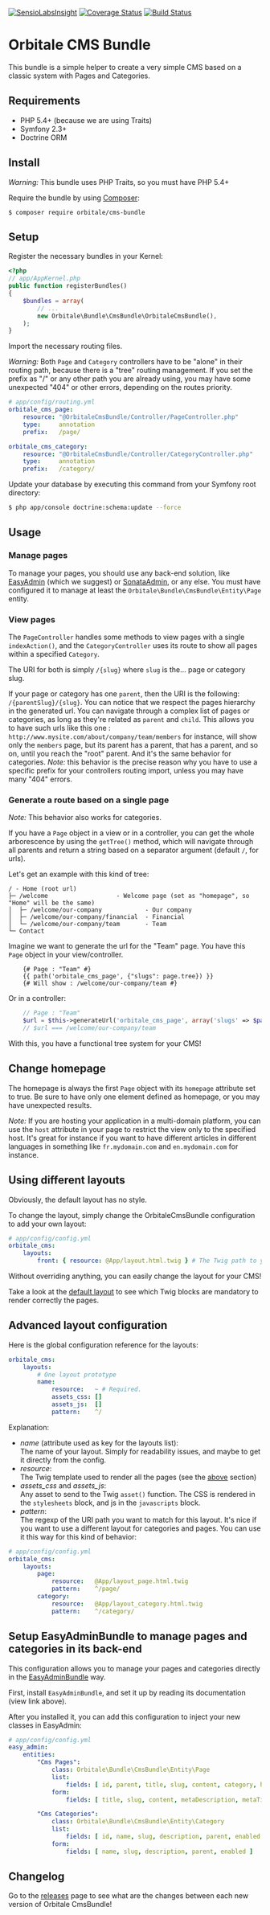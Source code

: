 [![SensioLabsInsight](https://insight.sensiolabs.com/projects/dcb6d7ad-83c6-458d-acd6-8dde8b8020bc/mini.png)](https://insight.sensiolabs.com/projects/dcb6d7ad-83c6-458d-acd6-8dde8b8020bc)
[![Coverage Status](https://coveralls.io/repos/Orbitale/CmsBundle/badge.svg?branch=master)](https://coveralls.io/r/Orbitale/CmsBundle?branch=master)
[![Build Status](https://travis-ci.org/Orbitale/CmsBundle.svg?branch=master)](https://travis-ci.org/Orbitale/CmsBundle)

# Orbitale CMS Bundle

This bundle is a simple helper to create a very simple CMS based on a classic system with Pages and Categories.

## Requirements

* PHP 5.4+ (because we are using Traits)
* Symfony 2.3+
* Doctrine ORM

## Install

*Warning:* This bundle uses PHP Traits, so you must have PHP 5.4+

Require the bundle by using [Composer](https://getcomposer.org/):

```shell
$ composer require orbitale/cms-bundle
```

## Setup

Register the necessary bundles in your Kernel:

```php
<?php
// app/AppKernel.php
public function registerBundles()
{
    $bundles = array(
        // ...
        new Orbitale\Bundle\CmsBundle\OrbitaleCmsBundle(),
    );
}

```

Import the necessary routing files.

*Warning:*
 Both `Page` and `Category` controllers have to be "alone" in their routing path, because there is a "tree" routing
 management. If you set the prefix as "/" or any other path you are already using, you may have some unexpected "404"
 or other  errors, depending on the routes priority.

```yml
# app/config/routing.yml
orbitale_cms_page:
    resource: "@OrbitaleCmsBundle/Controller/PageController.php"
    type:     annotation
    prefix:   /page/

orbitale_cms_category:
    resource: "@OrbitaleCmsBundle/Controller/CategoryController.php"
    type:     annotation
    prefix:   /category/
```

Update your database by executing this command from your Symfony root directory:

```bash
$ php app/console doctrine:schema:update --force
```

## Usage

### <a name="manage"></a> Manage pages 

To manage your pages, you should use any back-end solution, like [EasyAdmin](https://github.com/javiereguiluz/EasyAdminBundle/)
(which we suggest) or [SonataAdmin](https://sonata-project.org/bundles/admin), or any else.
You must have configured it to manage at least the `Orbitale\Bundle\CmsBundle\Entity\Page` entity.

### <a name="view"></a>  View pages

The `PageController` handles some methods to view pages with a single `indexAction()`, and the `CategoryController` 
uses its route to show all pages within a specified `Category`.

The URI for both is simply `/{slug}` where `slug` is the... page or category slug.

If your page or category has one `parent`, then the URI is the following: `/{parentSlug}/{slug}`. 
You can notice that we respect the pages hierarchy in the generated url.
You can navigate through a complex list of pages or categories, as long as they're related as `parent` and `child`.
This allows you to have such urls like this one :
`http://www.mysite.com/about/company/team/members` for instance, will show only the `members` page, but its parent has
a parent, that has a parent, and so on, until you reach the "root" parent. And it's the same behavior for categories.
*Note:* this behavior is the precise reason why you have to use a specific prefix for your controllers routing import,
unless you may have many "404" errors.

### <a name="route"></a> Generate a route based on a single page

*Note:* This behavior also works for categories.

If you have a `Page` object in a view or in a controller, you can get the whole arborescence by using the `getTree()`
method, which will navigate through all parents and return a string based on a separator argument (default `/`, for urls).

Let's get an example with this kind of tree:

```
/ - Home (root url)
├─ /welcome                   - Welcome page (set as "homepage", so "Home" will be the same)
│  ├─ /welcome/our-company            - Our company
│  ├─ /welcome/our-company/financial  - Financial
│  └─ /welcome/our-company/team       - Team
└─ Contact
```

Imagine we want to generate the url for the "Team" page. You have this `Page` object in your view/controller.

```twig
    {# Page : "Team" #}
    {{ path('orbitale_cms_page', {"slugs": page.tree}) }}
    {# Will show : /welcome/our-company/team #}
```

Or in a controller:

```php
    // Page : "Team"
    $url = $this->generateUrl('orbitale_cms_page', array('slugs' => $page->getTree()));
    // $url === /welcome/our-company/team
```

With this, you have a functional tree system for your CMS!

## <a name="homepage"></a> Change homepage

The homepage is always the first `Page` object with its `homepage` attribute set to true. Be sure to have only one
element defined as homepage, or you may have unexpected results.

*Note:* If you are hosting your application in a multi-domain platform, you can use the `host` attribute in your page
to restrict the view only to the specified host.
It's great for instance if you want to have different articles in different languages in something like `fr.mydomain.com`
and `en.mydomain.com` for instance.

## <a name="layout"></a> Using different layouts

Obviously, the default layout has no style.

To change the layout, simply change the OrbitaleCmsBundle configuration to add your own layout:

```yaml
# app/config/config.yml
orbitale_cms:
    layouts:
        front: { resource: @App/layout.html.twig } # The Twig path to your layout
```

Without overriding anything, you can easily change the layout for your CMS!

Take a look at the [default layout](Resources/views/default_layout.html.twig) to see which Twig blocks are mandatory to 
render correctly the pages.

## <a name="layout_advanced"></a> Advanced layout configuration

Here is the global configuration reference for the layouts:

```yaml
orbitale_cms:
    layouts:
        # One layout prototype
        name: 
            resource:   ~ # Required.
            assets_css: [] 
            assets_js:  []
            pattern:    ^/ 
```

Explanation:
* *name* (attribute used as key for the layouts list):<br>
 The name of your layout. Simply for readability issues, and maybe to get it directly from the config.
* *resource*:<br>
 The Twig template used to render all the pages (see the [above](#layout) section)
* *assets_css* and *assets_js*:<br>
 Any asset to send to the Twig `asset()` function. The CSS is rendered in the `stylesheets` block, and js in the
 `javascripts` block.
* *pattern*:<br>
 The regexp of the URI path you want to match for this layout.
 It's nice if you want to use a different layout for categories and pages. You can use it this way for this kind of 
 behavior:
 
 ```yaml
 # app/config/config.yml
 orbitale_cms:
     layouts:
         page: 
             resource:   @App/layout_page.html.twig
             pattern:    ^/page/
         category: 
             resource:   @App/layout_category.html.twig
             pattern:    ^/category/
 ```

## <a name="easyadmin"></a> Setup EasyAdminBundle to manage pages and categories in its back-end

This configuration allows you to manage your pages and categories directly in the [EasyAdminBundle](https://github.com/javiereguiluz/EasyAdminBundle) way.

First, install `EasyAdminBundle`, and set it up by reading its documentation (view link above).

After you installed it, you can add this configuration to inject your new classes in EasyAdmin:

```yml
# app/config/config.yml
easy_admin:
    entities:
        "Cms Pages":
            class: Orbitale\Bundle\CmsBundle\Entity\Page
            list:
                fields: [ id, parent, title, slug, content, category, homepage, enabled ]
            form:
                fields: [ title, slug, content, metaDescription, metaTitle, metaKeywords, css, js, category, parent, homepage, enabled ]

        "Cms Categories":
            class: Orbitale\Bundle\CmsBundle\Entity\Category
            list:
                fields: [ id, name, slug, description, parent, enabled ]
            form:
                fields: [ name, slug, description, parent, enabled ]
```

## Changelog

Go to the [releases](https://github.com/Orbitale/CmsBundle/releases) page to see what are the changes between each
new version of Orbitale CmsBundle!
